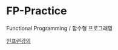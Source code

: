 # FP-Practice
Functional Programming / 함수형 프로그래밍

[인프런강의](https://www.inflearn.com/course/swift-fp/dashboard)
